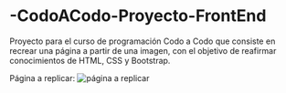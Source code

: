 # -CodoACodo-Proyecto-FrontEnd
Proyecto para el curso de programación Codo a Codo que consiste en recrear una página a partir de una imagen, con el objetivo de reafirmar conocimientos de HTML, CSS y Bootstrap.

Página a replicar:
![página a replicar](https://github.com/mcabrerar/-CodoACodo-Proyecto-FrontEnd/blob/main/img/final_front_2021.jpg?raw=true)
